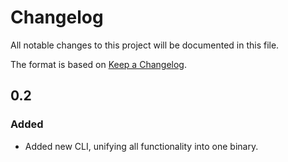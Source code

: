 # Changelog

All notable changes to this project will be documented in this file.

The format is based on [Keep a Changelog](https://keepachangelog.com/en/1.0.0/).


## 0.2

### Added
* Added new CLI, unifying all functionality into one binary.

